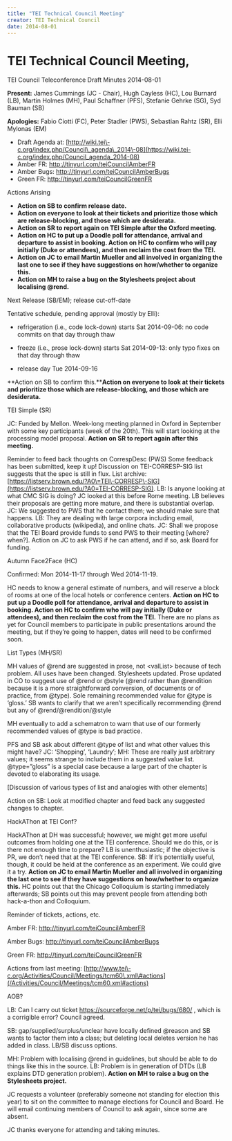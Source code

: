 ```yaml
---
title: "TEI Technical Council Meeting"
creator: TEI Technical Council
date: 2014-08-01
---
```

# TEI Technical Council Meeting,


TEI Council Teleconference Draft Minutes 2014\-08\-01
 
 **Present:**  James Cummings (JC \- Chair), Hugh Cayless (HC), Lou
 Burnard (LB), Martin Holmes (MH), Paul Schaffner (PFS), Stefanie Gehrke (SG), Syd
 Bauman (SB)


**Apologies:**  Fabio Ciotti (FC), Peter Stadler (PWS), Sebastian
 Rahtz (SR), Elli Mylonas (EM)



* Draft Agenda at: [http://wiki.tei\-c.org/index.php/Council\_agenda\_2014\-08](https://wiki.tei-c.org/index.php/Council_agenda_2014-08)
* Amber FR: <http://tinyurl.com/teiCouncilAmberFR>
* Amber Bugs: <http://tinyurl.com/teiCouncilAmberBugs>
* Green FR: <http://tinyurl.com/teiCouncilGreenFR>




 Actions Arising
 
 * **Action on SB to confirm release date.**
* **Action on everyone to look at their tickets and prioritize
 those which are release\-blocking, and those which are desiderata.**
* **Action on SR to report again on TEI Simple after the Oxford
 meeting.**
* **Action on HC to put up a Doodle poll for attendance, arrival
 and departure to assist in booking. Action on HC to confirm who will pay
 initially (Duke or attendees), and then reclaim the cost from the TEI.**
* **Action on JC to email Martin Mueller and all involved in
 organizing the last one to see if they have suggestions on how/whether
 to organize this.**
* **Action on MH to raise a bug on the Stylesheets project about
 localising @rend.**




 Next Release (SB/EM); release cut\-off\-date
 
 Tentative schedule, pending approval (mostly by Elli):



- refrigeration (i.e., code lock\-down) starts Sat 2014\-09\-06: no code
 commits on that day through thaw

- freeze (i.e., prose lock\-down) starts Sat 2014\-09\-13: only typo fixes on
 that day through thaw

- release day Tue 2014\-09\-16

**Action on SB to confirm this.****Action on everyone to look at their tickets and prioritize those
 which are release\-blocking, and those which are desiderata.**






 TEI Simple (SR)
 
 JC: Funded by Mellon. Week\-long meeting planned in Oxford in September with some
 key participants (week of the 20th). This will start looking at the processing
 model proposal. **Action on SR to report again after this
 meeting.**


Reminder to feed back thoughts on CorrespDesc (PWS)
 Some feedback has been
 submitted, keep it up! Discussion on TEI\-CORRESP\-SIG list suggests that the spec
 is still in flux. List archive: [https://listserv.brown.edu/?A0\=TEI\-CORRESP\-SIG](https://listserv.brown.edu/?A0=TEI-CORRESP-SIG). LB: Is
 anyone looking at what CMC SIG is doing? JC looked at this before Rome meeting.
 LB believes their proposals are getting more mature, and there is substantial
 overlap. JC: We suggested to PWS that he contact them; we should make sure that
 happens. LB: They are dealing with large corpora including email, collaborative
 products (wikipedia), and online chats. JC: Shall we propose that the TEI Board
 provide funds to send PWS to their meeting \[where? when?]. Action on JC to ask
 PWS if he can attend, and if so, ask Board for funding.




 Autumn Face2Face (HC)
 
 Confirmed: Mon 2014\-11\-17 through Wed 2014\-11\-19\.


HC needs to know a general estimate of numbers, and will reserve a block of rooms
 at one of the local hotels or conference centers. **Action on HC
 to put up a Doodle poll for attendance, arrival and departure to assist in
 booking. Action on HC to confirm who will pay initially (Duke or attendees),
 and then reclaim the cost from the TEI.** There are no plans as yet for
 Council members to participate in public presentations around the meeting, but
 if they’re going to happen, dates will need to be confirmed soon.




 List Types (MH/SR)
 
 MH values of @rend are suggested in prose, not \<valList\> because of tech
 problem. All uses have been changed. Stylesheets updated. Prose updated in CO to
 suggest use of @rend or @style (@rend rather than @rendition because it is a
 more straightforward conversion, of documents or of practice, from @type). Sole
 remaining recommended value for @type is ‘gloss.’ SB wants to clarify that we
 aren’t specifically recommending @rend but any of @rend/@rendition/@style


MH eventually to add a schematron to warn that use of our formerly recommended
 values of @type is bad practice.


PFS and SB ask about different @type of list and what other values this might
 have? JC: ‘Shopping’, ‘Laundry’; MH: These are really just arbitrary values; it
 seems strange to include them in a suggested value list. @type\=”gloss” is a
 special case because a large part of the chapter is devoted to elaborating its
 usage.


\[Discussion of various types of list and analogies with other elements]


Action on SB: Look at modified chapter and feed back any suggested changes to
 chapter.




 HackAThon at TEI Conf?
 
 HackAThon at DH was successful; however, we might get more useful outcomes from
 holding one at the TEI conference. Should we do this, or is there not enough
 time to prepare? LB is unenthusiastic; if the objective is PR, we don’t need
 that at the TEI conference. SB: If it’s potentially useful, though, it could be
 held at the conference as an experiment. We could give it a try. **Action on JC to email Martin Mueller and all involved in organizing the
 last one to see if they have suggestions on how/whether to organize
 this.** HC points out that the Chicago Colloquium is starting immediately
 afterwards; SB points out this may prevent people from attending both
 hack\-a\-thon and Colloquium.




 Reminder of tickets, actions, etc.
 
 Amber FR: <http://tinyurl.com/teiCouncilAmberFR>


Amber Bugs: <http://tinyurl.com/teiCouncilAmberBugs>


Green FR: <http://tinyurl.com/teiCouncilGreenFR>


Actions from last meeting: [http://www.tei\-c.org/Activities/Council/Meetings/tcm60\.xml\#actions](/Activities/Council/Meetings/tcm60.xml#actions)




 AOB?
 
 LB: Can I carry out ticket <https://sourceforge.net/p/tei/bugs/680/> , which is a
 corrigible error? Council agreed.


SB: gap/supplied/surplus/unclear have locally defined @reason and SB wants to
 factor them into a class; but deleting local deletes version he has added in
 class. LB/SB discuss options. 


MH: Problem with localising @rend in guidelines, but should be able to do things
 like this in the source. LB: Problem is in generation of DTDs (LB explains DTD
 generation problem). **Action on MH to raise a bug on the
 Stylesheets project.**


JC requests a volunteer (preferably someone not standing for election this year)
 to sit on the committee to manage elections for Council and Board. He will email
 continuing members of Council to ask again, since some are absent.


JC thanks everyone for attending and taking minutes.




